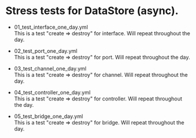 <!-- -*- mode: markdown -*- -->

Stress tests for DataStore (async).
===================================
* 01_test_interface_one_day.yml  
  This is a test "create => destroy" for interface.
  Will repeat throughout the day.

* 02_test_port_one_day.yml  
  This is a test "create => destroy" for port.
  Will repeat throughout the day.

* 03_test_channel_one_day.yml  
  This is a test "create => destroy" for channel.
  Will repeat throughout the day.

* 04_test_controller_one_day.yml  
  This is a test "create => destroy" for controller.
  Will repeat throughout the day.

* 05_test_bridge_one_day.yml  
  This is a test "create => destroy" for bridge.
  Will repeat throughout the day.
